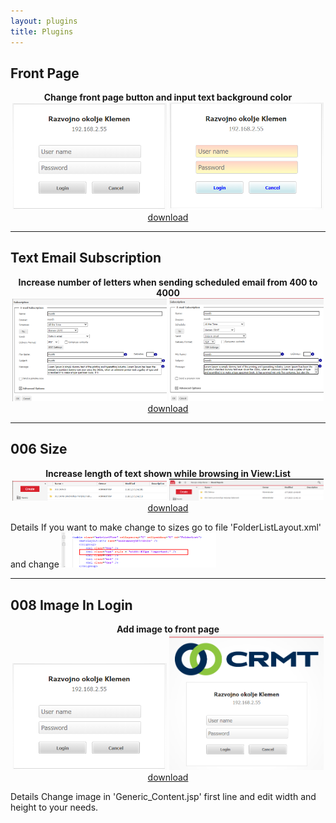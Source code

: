```yaml
---
layout: plugins
title: Plugins
---
```


## Front Page



<p align="center">
<b>Change front page button and input text background color</b><br/>
<img src="/img/Plugins/FrontPage/old.png" width="49%">
<img src="/img/Plugins/FrontPage/new.png" width="49%">  <br/>
<a href="/img/Plugins/FrontPage/FrontPage.zip">download</a>
</p>

---

## Text Email Subscription


<p align="center">
<b>Increase number of letters when sending scheduled email from 400 to 4000</b><br/>
<img src="/img/Plugins/TextEmailSubscription/old.png" width="49%" >
<img src="/img/Plugins/TextEmailSubscription/new.png" width="49%" >  <br/>
<a href="/img/Plugins/TextEmailSubscription/TextEmailSubscription.zip">download</a>


---

## 006 Size 


<p align="center">
<b>Increase length of text shown while browsing in View:List</b><br/>
<img src="/img/Plugins/006_Size/Old.png" width="49%" >
<img src="/img/Plugins/006_Size/New.png" width="49%" >  <br/>
<a href="/img/Plugins/006_Size/006_Size.zip">download</a>

Details 
If you want to make change to sizes go to file 'FolderListLayout.xml' and change 
<img src="/img/Plugins/006_Size/sprememba.png" width="49%" > <br/>
</p>

---

## 008 Image In Login


<p align="center">
<b>Add image to front page</b><br/>
<img src="/img/Plugins/FrontPage/old.png" width="49%">
<img src="/img/Plugins/008_Image_In_Login/Nov_pogled.png" width="49%" >  <br/>
<a href="/img/Plugins/008_Image_In_Login/008_Image_In_Login.zip">download</a>

Details 
Change image in 'Generic_Content.jsp' first line and edit width and height to your needs.
</p>


